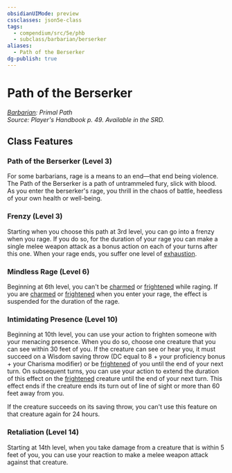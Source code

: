 ```yaml
---
obsidianUIMode: preview
cssclasses: json5e-class
tags:
  - compendium/src/5e/phb
  - subclass/barbarian/berserker
aliases:
  - Path of the Berserker
dg-publish: true
---
```

# Path of the Berserker
*[Barbarian](barbarian.md): Primal Path*  
*Source: Player's Handbook p. 49. Available in the SRD.*  


## Class Features

### Path of the Berserker (Level 3)

For some barbarians, rage is a means to an end—that end being violence. The Path of the Berserker is a path of untrammeled fury, slick with blood. As you enter the berserker's rage, you thrill in the chaos of battle, heedless of your own health or well-being.

### Frenzy (Level 3)

Starting when you choose this path at 3rd level, you can go into a frenzy when you rage. If you do so, for the duration of your rage you can make a single melee weapon attack as a bonus action on each of your turns after this one. When your rage ends, you suffer one level of [exhaustion](/3-Mechanics/CLI/rules/conditions.md#exhaustion).

### Mindless Rage (Level 6)

Beginning at 6th level, you can't be [charmed](/3-Mechanics/CLI/rules/conditions.md#charmed) or [frightened](/3-Mechanics/CLI/rules/conditions.md#frightened) while raging. If you are [charmed](/3-Mechanics/CLI/rules/conditions.md#charmed) or [frightened](/3-Mechanics/CLI/rules/conditions.md#frightened) when you enter your rage, the effect is suspended for the duration of the rage.

### Intimidating Presence (Level 10)

Beginning at 10th level, you can use your action to frighten someone with your menacing presence. When you do so, choose one creature that you can see within 30 feet of you. If the creature can see or hear you, it must succeed on a Wisdom saving throw (DC equal to 8 + your proficiency bonus + your Charisma modifier) or be [frightened](/3-Mechanics/CLI/rules/conditions.md#frightened) of you until the end of your next turn. On subsequent turns, you can use your action to extend the duration of this effect on the [frightened](/3-Mechanics/CLI/rules/conditions.md#frightened) creature until the end of your next turn. This effect ends if the creature ends its turn out of line of sight or more than 60 feet away from you.

If the creature succeeds on its saving throw, you can't use this feature on that creature again for 24 hours.

### Retaliation (Level 14)

Starting at 14th level, when you take damage from a creature that is within 5 feet of you, you can use your reaction to make a melee weapon attack against that creature.